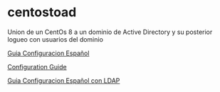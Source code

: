 # centostoad
Union de un CentOs 8 a un dominio de Active Directory y su posterior logueo con usuarios del dominio


[Guia Configuracion Español](https://github.com/brunolopezbarcia/centostoad/blob/main/guiadeconfiguracion.md)

[Configuration Guide](https://github.com/brunolopezbarcia/centostoad/blob/main/configureguide.md)

[Guia Configuracion Español con LDAP](https://github.com/brunolopezbarcia/centostoad/blob/main/guiadeconfiguracionldap.md)


